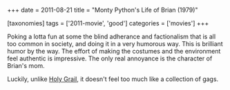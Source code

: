 +++
date = 2011-08-21
title = "Monty Python's Life of Brian (1979)"

[taxonomies]
tags = ['2011-movie', 'good']
categories = ['movies']
+++

Poking a lotta fun at some the blind adherance and factionalism that is
all too common in society, and doing it in a very humorous way. This is
brilliant humor by the way. The effort of making the costumes and the
environment feel authentic is impressive. The only real annoyance is the
character of Brian\'s mom.

Luckily, unlike [Holy Grail], it doesn\'t feel too much like a
collection of gags.

  [Holy Grail]: http://tshepang.net/monty-pythons-quest-for-the-holy-grail-1975
